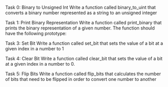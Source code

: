 Task 0: Binary to Unsigned Int
Write a function called binary_to_uint that converts a binary number represented as a string to an unsigned integer

Task 1: Print Binary Representation
Write a function called print_binary that prints the binary representation of a given number. The function should have the following prototype:

Task 3: Set Bit
Write a function called set_bit that sets the value of a bit at a given index in a number to 1

Task 4: Clear Bit
Write a function called clear_bit that sets the value of a bit at a given index in a number to 0.

Task 5: Flip Bits
Write a function called flip_bits that calculates the number of bits that need to be flipped in order to convert one number to another

